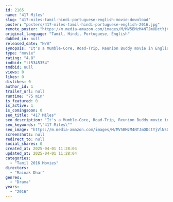 ```yaml
---
id: 2165
name: "417 Miles"
slug: "417-miles-tamil-hindi-portuguese-english-movie-download"
poster: "posters/417-miles-tamil-hindi-portuguese-english-2016.jpg"
remote_poster: "https://m.media-amazon.com/images/M/MV5BMzM4NTJmODctYjVlNS00NDM0LTg1ZmYtMDM4M2NkMWVkYmU1XkEyXkFqcGc@._V1_SX300.jpg"
original_language: "Tamil, Hindi, Portuguese, English"
dubbed_in: null
released_date: "N/A"
synopsis: "It's a Mumble-Core, Road-Trip, Reunion Buddy movie in English, Hindi, and Tamil about two best friends from college who have lost touch because one of them does not believe in Facebook. A decade later they take a road trip down th..."
type: "movie"
rating: "4.8"
imdbid: "tt5345354"
tmdbid: null
views: 0
likes: 0
dislikes: 0
author_id: 1
trailer_url: null
runtime: "75 min"
is_featured: 0
is_active: 1
is_comingsoon: 0
seo_title: "417 Miles"
seo_description: "It's a Mumble-Core, Road-Trip, Reunion Buddy movie in English, Hindi, and Tamil about two best friends from college who have lost touch because one of them does not believe in Facebook. A decade later they take a road trip down th..."
seo_keywords: "\"417 Miles\""
seo_image: "https://m.media-amazon.com/images/M/MV5BMzM4NTJmODctYjVlNS00NDM0LTg1ZmYtMDM4M2NkMWVkYmU1XkEyXkFqcGc@._V1_SX300.jpg"
screenshots: null
redirect_to: null
social_shares: 0
created_at: 2025-04-01 11:28:04
updated_at: 2025-04-01 11:28:04
categories:
  - "Tamil 2016 Movies"
directors:
  - "Mainak Dhar"
genres:
  - "Drama"
years:
  - "2016"
---
```

